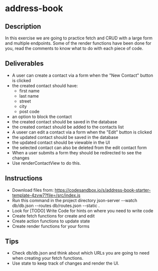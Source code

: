 # address-book 

## Description 
In this exercise we are going to practice fetch and CRUD with a large form and multiple endpoints. Some of the render functions have been done for you, read the comments to know what to do with each piece of code. 

## Deliverables 
- A user can create a contact via a form when the "New Contact" button is clicked 
- the created contact should have: 
    - first name 
    - last name 
    - street 
    - city 
    - post code 
- an option to block the contact 
- the created contact should be saved in the database 
- the created contact should be added to the contacts list 
- A useer can edit a contact via a form when the "Edit" button is clicked 
- the updated contact should be saved in the database 
- the updated contact should be viewable in the UI 
- the selected contact can also be deleted from the edit contact form 
- When a user submits a form they should be redirected to see the changes 
- Use renderContactView to do this. 

## Instructions 
- Download files from: https://codesandbox.io/s/address-book-starter-template-4zvw7?file=/src/index.js 
- Run this command in the project directory json-server --watch db/db.json --routes db/routes.json --static . 
- Look for [TODO] Write Code for hints on where you need to write code 
- Create fetch functions for create and edit 
- Create action functions to update state 
- Create render functions for your forms 

## Tips 
- Check db/db.json and think about which URLs you are going to need when creating your fetch functions. 
- Use state to keep track of changes and render the UI.